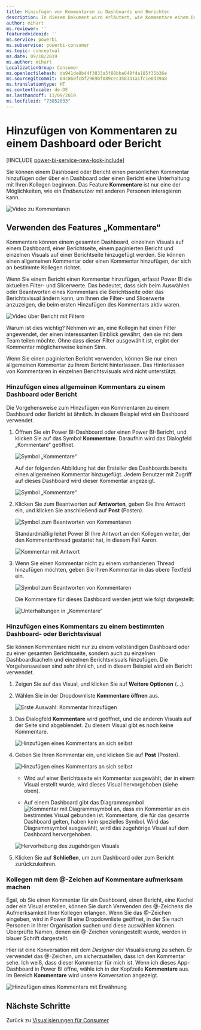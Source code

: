 ```yaml
---
title: Hinzufügen von Kommentaren zu Dashboards und Berichten
description: In diesem Dokument wird erläutert, wie Kommentare einem Dashboard, Bericht oder Visual hinzugefügt und dazu verwendet werden, Unterhaltungen mit Projektmitarbeitern zu führen.
author: mihart
ms.reviewer: ''
featuredvideoid: ''
ms.service: powerbi
ms.subservice: powerbi-consumer
ms.topic: conceptual
ms.date: 09/18/2019
ms.author: mihart
LocalizationGroup: Consumer
ms.openlocfilehash: da941de8b44f3833a5f80bba648f4a185f35b36e
ms.sourcegitcommit: 64c860fcbf2969bf089cec358331a1fc1e0d39a8
ms.translationtype: HT
ms.contentlocale: de-DE
ms.lasthandoff: 11/09/2019
ms.locfileid: "73852033"
---
```

# <a name="add-comments-to-a-dashboard-or-report"></a>Hinzufügen von Kommentaren zu einem Dashboard oder Bericht

[!INCLUDE [power-bi-service-new-look-include](../includes/power-bi-service-new-look-include.md)]

Sie können einem Dashboard oder Bericht einen persönlichen Kommentar hinzufügen oder über ein Dashboard oder einen Bericht eine Unterhaltung mit Ihren Kollegen beginnen. Das Feature **Kommentare** ist nur eine der Möglichkeiten, wie ein *Endbenutzer* mit anderen Personen interagieren kann. 

![Video zu Kommentaren](media/end-user-comment/comment.gif)

## <a name="how-to-use-the-comments-feature"></a>Verwenden des Features „Kommentare“
Kommentare können einem gesamten Dashboard, einzelnen Visuals auf einem Dashboard, einer Berichtseite, einem paginierten Bericht und einzelnen Visuals auf einer Berichtseite hinzugefügt werden. Sie können einen allgemeinen Kommentar oder einen Kommentar hinzufügen, der sich an bestimmte Kollegen richtet.  

Wenn Sie einem Bericht einen Kommentar hinzufügen, erfasst Power BI die aktuellen Filter- und Slicerwerte. Das bedeutet, dass sich beim Auswählen oder Beantworten eines Kommentars die Berichtsseite oder das Berichtsvisual ändern kann, um Ihnen die Filter- und Slicerwerte anzuzeigen, die beim ersten Hinzufügen des Kommentars aktiv waren.  

![Video über Bericht mit Filtern](media/end-user-comment/power-bi-comment.gif)

Warum ist dies wichtig? Nehmen wir an, eine Kollegin hat einen Filter angewendet, der einen interessanten Einblick gewährt, den sie mit dem Team teilen möchte. Ohne dass dieser Filter ausgewählt ist, ergibt der Kommentar möglicherweise keinen Sinn.

Wenn Sie einen paginierten Bericht verwenden, können Sie nur einen allgemeinen Kommentar zu Ihrem Bericht hinterlassen.  Das Hinterlassen von Kommentaren in einzelnen Berichtsvisuals wird nicht unterstützt.

### <a name="add-a-general-comment-to-a-dashboard-or-report"></a>Hinzufügen eines allgemeinen Kommentars zu einem Dashboard oder Bericht
Die Vorgehensweise zum Hinzufügen von Kommentaren zu einem Dashboard oder Bericht ist ähnlich.  In diesem Beispiel wird ein Dashboard verwendet. 

1. Öffnen Sie ein Power BI-Dashboard oder einen Power BI-Bericht, und klicken Sie auf das Symbol **Kommentare**. Daraufhin wird das Dialogfeld „Kommentare“ geöffnet.

    ![Symbol „Kommentare“](media/end-user-comment/power-bi-comment-menu.png)

    Auf der folgenden Abbildung hat der Ersteller des Dashboards bereits einen allgemeinen Kommentar hinzugefügt.  Jedem Benutzer mit Zugriff auf dieses Dashboard wird dieser Kommentar angezeigt.

    ![Symbol „Kommentare“](media/end-user-comment/power-bi-first-comments.png)

2. Klicken Sie zum Beantworten auf **Antworten**, geben Sie Ihre Antwort ein, und klicken Sie anschließend auf **Post** (Posten).  

    ![Symbol zum Beantworten von Kommentaren](media/end-user-comment/power-bi-comment-reply.png)

    Standardmäßig leitet Power BI Ihre Antwort an den Kollegen weiter, der den Kommentarthread gestartet hat, in diesem Fall Aaron. 

    ![Kommentar mit Antwort](media/end-user-comment/power-bi-respond.png)

 3. Wenn Sie einen Kommentar nicht zu einem vorhandenen Thread hinzufügen möchten, geben Sie Ihren Kommentar in das obere Textfeld ein.

    ![Symbol zum Beantworten von Kommentaren](media/end-user-comment/power-bi-new-comments.png)

    Die Kommentare für dieses Dashboard werden jetzt wie folgt dargestellt:

    ![Unterhaltungen in „Kommentare“](media/end-user-comment/power-bi-conversation.png)

### <a name="add-a-comment-to-a-specific-dashboard-or-report-visual"></a>Hinzufügen eines Kommentars zu einem bestimmten Dashboard- oder Berichtsvisual
Sie können Kommentare nicht nur zu einem vollständigen Dashboard oder zu einer gesamten Berichtsseite, sondern auch zu einzelnen Dashboardkacheln und einzelnen Berichtsvisuals hinzufügen. Die Vorgehensweisen sind sehr ähnlich, und in diesem Beispiel wird ein Bericht verwendet.

1. Zeigen Sie auf das Visual, und klicken Sie auf **Weitere Optionen** (...).    
2. Wählen Sie in der Dropdownliste **Kommentare öffnen** aus.

    ![Erste Auswahl: Kommentar hinzufügen](media/end-user-comment/power-bi-report-comment.png)  

3.  Das Dialogfeld **Kommentare** wird geöffnet, und die anderen Visuals auf der Seite sind abgeblendet. Zu diesem Visual gibt es noch keine Kommentare. 

    ![Hinzufügen eines Kommentars an sich selbst](media/end-user-comment/power-bi-comment-column.png)  

4. Geben Sie Ihren Kommentar ein, und klicken Sie auf **Post** (Posten).

    ![Hinzufügen eines Kommentars an sich selbst](media/end-user-comment/power-bi-comment-logistics.png)  

    - Wird auf einer Berichtsseite ein Kommentar ausgewählt, der in einem Visual erstellt wurde, wird dieses Visual hervorgehoben (siehe oben).

    - Auf einem Dashboard gibt das Diagrammsymbol ![Kommentar mit Diagrammsymbol](media/end-user-comment/power-bi-comment-chart-icon.png) an, dass ein Kommentar an ein bestimmtes Visual gebunden ist. Kommentare, die für das gesamte Dashboard gelten, haben kein spezielles Symbol. Wird das Diagrammsymbol ausgewählt, wird das zugehörige Visual auf dem Dashboard hervorgehoben.
    

    ![Hervorhebung des zugehörigen Visuals](media/end-user-comment/power-bi-highlight.png)

5. Klicken Sie auf **Schließen**, um zum Dashboard oder zum Bericht zurückzukehren.

### <a name="get-your-colleagues-attention-by-using-the--sign"></a>Kollegen mit dem @-Zeichen auf Kommentare aufmerksam machen
Egal, ob Sie einen Kommentar für ein Dashboard, einen Bericht, eine Kachel oder ein Visual erstellen, können Sie durch Verwenden des \@-Zeichens die Aufmerksamkeit Ihrer Kollegen erlangen.  Wenn Sie das \@-Zeichen eingeben, wird in Power BI eine Dropdownliste geöffnet, in der Sie nach Personen in Ihrer Organisation suchen und diese auswählen können. Überprüfte Namen, denen ein \@-Zeichen vorangestellt wurde, werden in blauer Schrift dargestellt. 

Hier ist eine Konversation mit dem *Designer* der Visualisierung zu sehen. Er verwendet das @-Zeichen, um sicherzustellen, dass ich den Kommentar sehe. Ich weiß, dass dieser Kommentar für mich ist. Wenn ich dieses App-Dashboard in Power BI öffne, wähle ich in der Kopfzeile **Kommentare** aus. Im Bereich **Kommentare** wird unsere Konversation angezeigt.

![Hinzufügen eines Kommentars mit Erwähnung](media/end-user-comment/power-bi-comment-convo.png)  



## <a name="next-steps"></a>Nächste Schritte
Zurück zu [Visualisierungen für Consumer](end-user-visualizations.md)    
<!--[Select a visualization to open a report](end-user-open-report.md)-->
